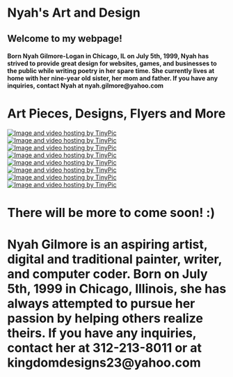 <!DOCTYPE html>
<!--- Start of first page =-->
<title></title>

<body>
  <h1>Nyah's Art and Design</h1>
  <a href="http://www.nyahsartanddesign.com/" rel="nofollow"></a>
  <div data-role="page" id="Webpage">
    <div data-role="Header">
      <h2>Welcome to my webpage!</h2>
    </div>
  </div>
  <!--- Start of second page --->
  <div data-role="page" id="page1">
    <div class="ui-content" data-role="main">
      <h4>Born Nyah Gilmore-Logan in Chicago, IL on July 5th, 1999, Nyah
            has strived to provide great design for websites, games, and
            businesses to the public while writing poetry in her spare time.
            She currently lives at home with her nine-year old sister, her mom
            and father. If you have any inquiries, contact Nyah at nyah.gilmore@yahoo.com</h4>
      <h1>Art Pieces, Designs, Flyers and More</h1>
      <a href="http://tinypic.com?ref=vx7xh" target="_blank"><img alt="Image and video hosting by TinyPic" border="0" src="http://i66.tinypic.com/vx7xh.png"></a>
      <a href="http://tinypic.com?ref=9is70l" target="_blank"><img alt="Image and video hosting by TinyPic" border="0" src="http://i63.tinypic.com/9is70l.png"></a>
      <a href="http://tinypic.com?ref=oswio4" target="_blank"><img alt="Image and video hosting by TinyPic" border="0" src="http://i63.tinypic.com/oswio4.jpg"></a>
      <a href="http://tinypic.com?ref=wcols1" target="_blank"><img alt="Image and video hosting by TinyPic" border="0" src="http://i65.tinypic.com/wcols1.jpg"></a>
      <a href="http://tinypic.com?ref=2zi99ty" target="_blank"><img alt="Image and video hosting by TinyPic" border="0" src="http://i63.tinypic.com/2zi99ty.jpg"></a>
      <a href="http://tinypic.com?ref=9kqkuw" target="_blank"><img src="http://i64.tinypic.com/9kqkuw.jpg" border="0" alt="Image and video hosting by TinyPic"></a>
      <a href="http://tinypic.com?ref=35co3sz" target="_blank"><img src="http://i67.tinypic.com/35co3sz.png" border="0" alt="Image and video hosting by TinyPic"></a>
      <a href="http://tinypic.com?ref=33lzb81" target="_blank"><img src="http://i66.tinypic.com/33lzb81.png" border="0" alt="Image and video hosting by TinyPic"></a>
      <h1>There will be more to come soon! :)</h1>
	<!--- Start of third page --->
		<h1> Nyah Gilmore is an aspiring artist, digital and traditional painter, writer, and computer coder. 
		Born on July 5th, 1999 in Chicago, Illinois, she has always attempted to pursue her passion by helping others realize theirs. 
		If you have any inquiries, contact her at 312-213-8011 or at kingdomdesigns23@yahoo.com <h1>
    </div>
  </div>
</body>
